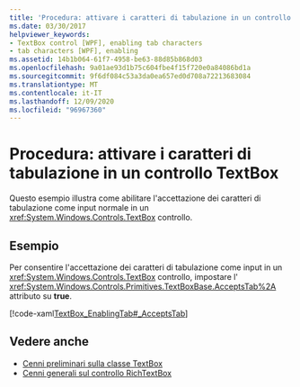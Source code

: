 ```yaml
---
title: 'Procedura: attivare i caratteri di tabulazione in un controllo TextBox'
ms.date: 03/30/2017
helpviewer_keywords:
- TextBox control [WPF], enabling tab characters
- tab characters [WPF], enabling
ms.assetid: 14b1b064-61f7-4958-be63-88d85b868d03
ms.openlocfilehash: 9a01ae93d1b75c604fbe4f15f720e0a84086bd1a
ms.sourcegitcommit: 9f6df084c53a3da0ea657ed0d708a72213683084
ms.translationtype: MT
ms.contentlocale: it-IT
ms.lasthandoff: 12/09/2020
ms.locfileid: "96967360"
---
```

# <a name="how-to-enable-tab-characters-in-a-textbox-control"></a>Procedura: attivare i caratteri di tabulazione in un controllo TextBox
Questo esempio illustra come abilitare l'accettazione dei caratteri di tabulazione come input normale in un <xref:System.Windows.Controls.TextBox> controllo.  
  
## <a name="example"></a>Esempio  
 Per consentire l'accettazione dei caratteri di tabulazione come input in un <xref:System.Windows.Controls.TextBox> controllo, impostare l' <xref:System.Windows.Controls.Primitives.TextBoxBase.AcceptsTab%2A> attributo su **true**.  
  
 [!code-xaml[TextBox_EnablingTab#_AcceptsTab](~/samples/snippets/csharp/VS_Snippets_Wpf/TextBox_EnablingTab/CS/Window1.xaml#_acceptstab)]  
  
## <a name="see-also"></a>Vedere anche

- [Cenni preliminari sulla classe TextBox](textbox-overview.md)
- [Cenni generali sul controllo RichTextBox](richtextbox-overview.md)
